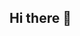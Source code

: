 ## Hi there 👋

<!--
**LeviHerridge/LeviHerridge** is a ✨ _special_ ✨ repository because its `README.md` (this file) appears on your GitHub profile.

Here are some ideas to get you started:

- 🔭 I’m currently working on school
- 🌱 I’m currently learning CS
- 👯 I’m looking to collaborate on ...
- 🤔 I’m looking for help with Git
- 💬 Ask me about ...
- 📫 How to reach me: ...
- 😄 Pronouns: he/him
- ⚡ Fun fact: ...
-->
